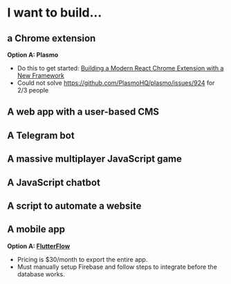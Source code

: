 # I want to build...

## a Chrome extension

**Option A: Plasmo**
- Do this to get started: [Building a Modern React Chrome Extension with a New Framework](https://dev.to/plasmo/building-a-modern-react-chrome-extension-with-a-new-framework-4ho1)
- Could not solve https://github.com/PlasmoHQ/plasmo/issues/924 for 2/3 people

## A web app with a user-based CMS

## A Telegram bot

## A massive multiplayer JavaScript game

## A JavaScript chatbot

## A script to automate a website

## A mobile app

**Option A: [FlutterFlow](https://flutterflow.io/)**
- Pricing is $30/month to export the entire app.
- Must manually setup Firebase and follow steps to integrate before the database works.
